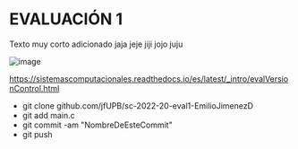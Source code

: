 # EVALUACIÓN 1


Texto muy corto adicionado jaja jeje jiji jojo juju

![image](https://user-images.githubusercontent.com/94581304/183149134-7a4e647a-d289-45a6-b4fe-15b5826b0607.png)

https://sistemascomputacionales.readthedocs.io/es/latest/_intro/evalVersionControl.html


- git clone github.com/jfUPB/sc-2022-20-eval1-EmilioJimenezD
- git add main.c
- git commit -am "NombreDeEsteCommit"
- git push
